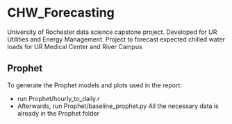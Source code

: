 # CHW_Forecasting
University of Rochester data science capstone project. Developed for UR Utilities and Energy Management. Project to forecast expected chilled water loads for UR Medical Center and River Campus

## Prophet
To generate the Prophet models and plots used in the report:
 * run Prophet/hourly_to_daily.r
 * Afterwards, run Prophet/baseline_prophet.py
All the necessary data is already in the Prophet folder
